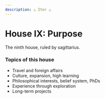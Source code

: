 ```yaml
---
description: △ Iter △
---
```


# House IX: Purpose

The ninth house, ruled by sagittarius.



### Topics of this house

* Travel and foreign affairs
* Culture, expansion, high learning
* Philosophical interests, belief system, PhDs
* Experience through exploration
* Long-term projects



